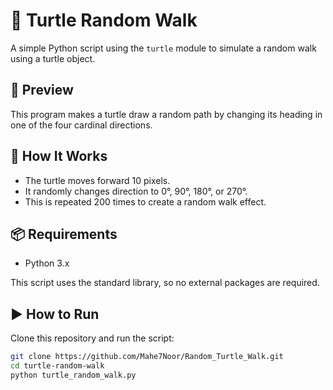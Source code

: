 # 🐢 Turtle Random Walk

A simple Python script using the `turtle` module to simulate a random walk using a turtle object.

## 📸 Preview

This program makes a turtle draw a random path by changing its heading in one of the four cardinal directions.

## 🚀 How It Works

- The turtle moves forward 10 pixels.
- It randomly changes direction to 0°, 90°, 180°, or 270°.
- This is repeated 200 times to create a random walk effect.

## 📦 Requirements

- Python 3.x

This script uses the standard library, so no external packages are required.

## ▶️ How to Run

Clone this repository and run the script:

```bash
git clone https://github.com/Mahe7Noor/Random_Turtle_Walk.git
cd turtle-random-walk
python turtle_random_walk.py
